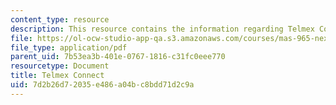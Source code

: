 ```yaml
---
content_type: resource
description: This resource contains the information regarding Telmex Connect.
file: https://ol-ocw-studio-app-qa.s3.amazonaws.com/courses/mas-965-nextlab-i-designing-mobile-technologies-for-the-next-billion-users-fall-2008/7d2b26d72035e486a04bc8bdd71d2c9a_MITMAS_965F08_fellows_m1.pdf
file_type: application/pdf
parent_uid: 7b53ea3b-401e-0767-1816-c31fc0eee770
resourcetype: Document
title: Telmex Connect
uid: 7d2b26d7-2035-e486-a04b-c8bdd71d2c9a
---
```

